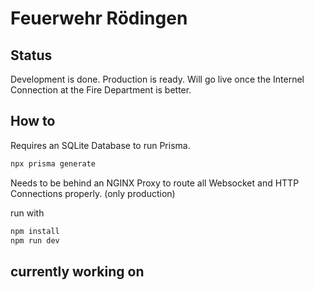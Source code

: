 # Feuerwehr Rödingen

## Status

Development is done. Production is ready. Will go live once the Internel Connection at the Fire Department is better.

## How to

Requires an SQLite Database to run Prisma.

```bash
npx prisma generate
```

Needs to be behind an NGINX Proxy to route all Websocket and HTTP Connections properly. (only production)

run with

```bash
npm install
npm run dev
```

## currently working on

